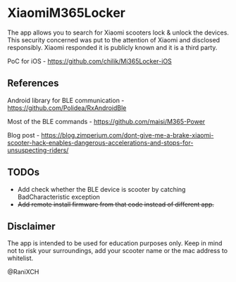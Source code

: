 # XiaomiM365Locker
The app allows you to search for Xiaomi scooters lock & unlock the devices.
This security concerned was put to the attention of Xiaomi and disclosed responsibly.
Xiaomi responded it is publicly known and it is a third party.

PoC for iOS - https://github.com/chilik/Mi365Locker-iOS

## References

Android library for BLE communication - https://github.com/Polidea/RxAndroidBle

Most of the BLE commands - https://github.com/maisi/M365-Power

Blog post - https://blog.zimperium.com/dont-give-me-a-brake-xiaomi-scooter-hack-enables-dangerous-accelerations-and-stops-for-unsuspecting-riders/

## TODOs
* Add check whether the BLE device is scooter by catching BadCharacteristic exception
* ~~Add remote install firmware from that code instead of different app.~~

## Disclaimer
The app is intended to be used for education purposes only.
Keep in mind not to risk your surroundings, add your scooter name or the mac address to whitelist.

@RaniXCH
